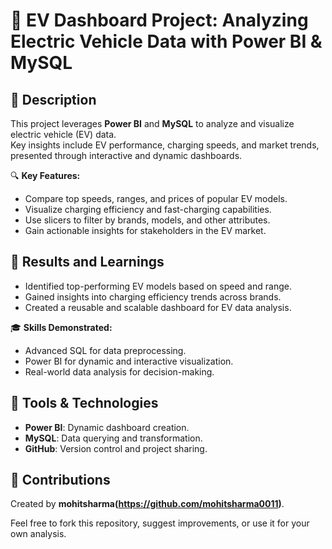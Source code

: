 # 🚗 EV Dashboard Project: Analyzing Electric Vehicle Data with Power BI & MySQL
## 📖 Description  
This project leverages **Power BI** and **MySQL** to analyze and visualize electric vehicle (EV) data.  
Key insights include EV performance, charging speeds, and market trends, presented through interactive and dynamic dashboards.  

🔍 **Key Features:**  
- Compare top speeds, ranges, and prices of popular EV models.  
- Visualize charging efficiency and fast-charging capabilities.  
- Use slicers to filter by brands, models, and other attributes.  
- Gain actionable insights for stakeholders in the EV market.
## 🌟 Results and Learnings  
- Identified top-performing EV models based on speed and range.  
- Gained insights into charging efficiency trends across brands.  
- Created a reusable and scalable dashboard for EV data analysis.  

🎓 **Skills Demonstrated:**  
- Advanced SQL for data preprocessing.  
- Power BI for dynamic and interactive visualization.  
- Real-world data analysis for decision-making.
## 🧰 Tools & Technologies  
- **Power BI**: Dynamic dashboard creation.  
- **MySQL**: Data querying and transformation.  
- **GitHub**: Version control and project sharing.  
## 🤝 Contributions  
Created by **mohitsharma(https://github.com/mohitsharma0011)**.  

Feel free to fork this repository, suggest improvements, or use it for your own analysis.  
